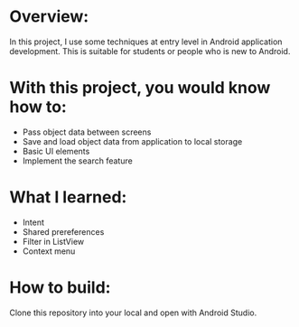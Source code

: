 # Overview:
In this project, I use some techniques at entry level in Android application development. This is suitable for students or people who is new to Android.
# With this project, you would know how to:
<ul>
  <li>Pass object data between screens</li>
  <li>Save and load object data from application to local storage</li>
  <li>Basic UI elements</li>
  <li>Implement the search feature</li>
</ul>

# What I learned:
<ul>
  <li>Intent</li>
  <li>Shared prereferences</li>
  <li>Filter in ListView</li>
  <li>Context menu</li>
</ul>

# How to build:
Clone this repository into your local and open with Android Studio.
